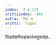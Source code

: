 ```yaml
---
index:  3.4.115
vrittiindex:  402
sutra:  लिट् च
vritti:  laghu 
---
```


लिडादेशस्तिङ्ङार्धधातुकसंज्ञः..

